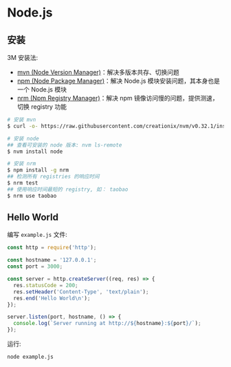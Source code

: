 # Node.js

## 安装
3M 安装法:
- [mvn (Node Version Manager)](https://github.com/creationix/nvm)：解决多版本共存、切换问题
- [npm (Node Package Manager)](https://github.com/npm/npm)：解决 Node.js 模块安装问题，其本身也是一个 Node.js 模块
- [nrm (Npm Registry Manager)](https://github.com/Pana/nrm)：解决 npm 镜像访问慢的问题，提供测速，切换 registry 功能

```sh
# 安装 mvn
$ curl -o- https://raw.githubusercontent.com/creationix/nvm/v0.32.1/install.sh | bash

# 安装 node
## 查看可安装的 node 版本: nvm ls-remote
$ nvm install node

# 安装 nrm
$ npm install -g nrm
## 检测所有 registries 的响应时间
$ nrm test
## 使用响应时间最短的 registry, 如： taobao
$ nrm use taobao
```

##  Hello World
编写 `example.js` 文件:

```js
const http = require('http');

const hostname = '127.0.0.1';
const port = 3000;

const server = http.createServer((req, res) => {
  res.statusCode = 200;
  res.setHeader('Content-Type', 'text/plain');
  res.end('Hello World\n');
});

server.listen(port, hostname, () => {
  console.log(`Server running at http://${hostname}:${port}/`);
});
```

 运行:

```sh
node example.js
```
